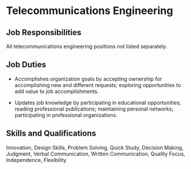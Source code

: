 # Telecommunications Engineering

## Job Responsibilities

All telecommunications engineering positions not listed separately.

## Job Duties

* Accomplishes organization goals by accepting ownership for accomplishing new and different requests; exploring opportunities to add value to job accomplishments.

* Updates job knowledge by participating in educational opportunities; reading professional publications; maintaining personal networks; participating in professional organizations.

## Skills and Qualifications

Innovation, Design Skills, Problem Solving, Quick Study, Decision Making, Judgment, Verbal Communication, Written Communication, Quality Focus, Independence, Flexibility

